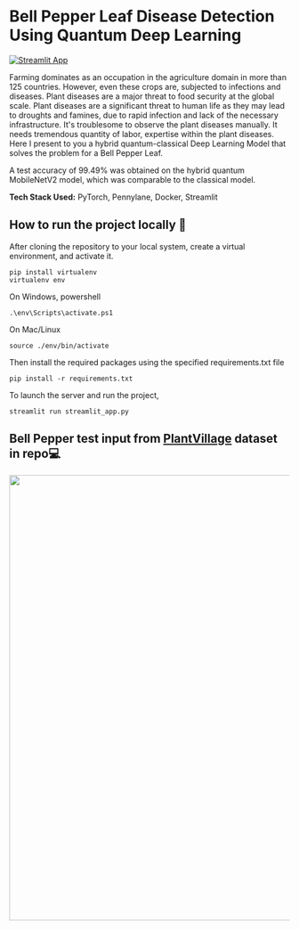 # Bell Pepper Leaf Disease Detection Using Quantum Deep Learning

[![Streamlit App](https://static.streamlit.io/badges/streamlit_badge_black_white.svg)](https://bopardikarsoham-bell-pepper-leaf-disease-quantum-cla-app-igx5u0.streamlit.app/)

Farming dominates as an occupation in the agriculture domain in more than 125 countries. However, even these crops are, subjected to infections and diseases. Plant diseases are a major threat to food security at the global scale. Plant diseases are a significant threat to human life as they may lead to droughts and famines, due to rapid infection and lack of the necessary infrastructure. It's troublesome to observe the plant diseases manually. It needs tremendous quantity of labor, expertise within the plant diseases. Here I present to you a hybrid quantum-classical Deep Learning Model that solves the problem for a Bell Pepper Leaf.

A test accuracy of 99.49% was obtained on the hybrid quantum MobileNetV2 model, which was comparable to the classical model.

**Tech Stack Used:** PyTorch, Pennylane, Docker, Streamlit

## How to run the project locally :rocket:

After cloning the repository to your local system, create a virtual environment, and activate it.

```
pip install virtualenv 
virtualenv env
```

On Windows, powershell

```
.\env\Scripts\activate.ps1
```

On Mac/Linux

```
source ./env/bin/activate
```

Then install the required packages using the specified requirements.txt file

```
pip install -r requirements.txt
```

To launch the server and run the project,

```
streamlit run streamlit_app.py
```

## Bell Pepper test input from [PlantVillage](https://github.com/bopardikarsoham/Bell_Pepper_Leaf_Disease_Quantum_Classifier/tree/main/PlantVillage) dataset in repo:computer:

<p align="center">
  <img src="https://user-images.githubusercontent.com/77266161/215082289-96afab9c-bd53-479d-86f1-03c0259cb40f.png" width="600" height="800" />
</p>
